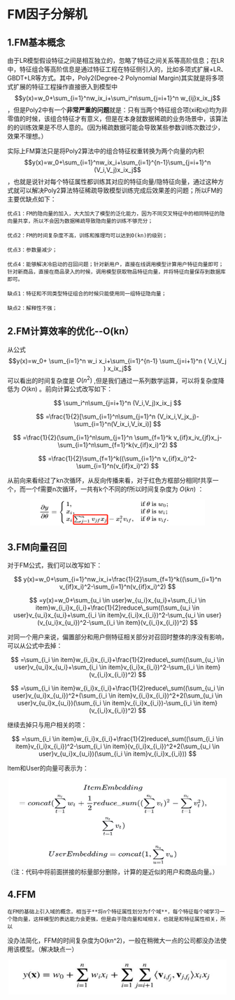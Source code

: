 # FM因子分解机

## 1.FM基本概念

由于LR模型假设特征之间是相互独立的，忽略了特征之间关系等高阶信息；在LR中，特征组合等高阶信息是通过特征工程在特征侧引入的，比如多项式扩展+LR、GBDT+LR等方式。其中，Poly2(Degree-2 Polynomial Margin)其实就是将多项式扩展的特征工程操作直接嵌入到模型中 
 $$y(x)=w_0+\sum_{i=1}^nw_ix_i+\sum_i^n\sum_{j=i+1}^n w_{ij}x_ix_j$$ ，但是Poly2中有一个**非常严重的问题**就是：只有当两个特征组合项(xi和xj)均为非零值的时候，该组合特征才有意义，但是在本身就数据稀疏的业务场景中，该算法的的训练效果是不尽人意的。(因为稀疏数据可能会导致某些参数训练次数过少，效果不理想。）	

实际上FM算法只是将Poly2算法中的组合特征权重转换为两个向量的内积 $$y(x)=w_0+\sum_{i=1}^nw_ix_i+\sum_{i=1}^{n-1}\sum_{j=i+1}^n (V_i,V_j)x_ix_j$$ ，也就是说针对每个特征属性都训练其对应的特征向量/隐特征向量，通过这种方式就可以解决Poly2算法特征稀疏导致模型训练完成后效果差的问题；所以FM的主要优缺点如下：

	优点1：FM的隐向量的加入，大大加大了模型的泛化能力，因为不同交叉特征中的相同特征的隐向量共享，所以不会因为数据稀疏导致隐向量的训练不够充分；

	优点2：FM的时间复杂度不高，训练和推理均可以达到O(kn)的级别；

	优点3：参数量减少；

	优点4：能够解决冷启动的召回问题；针对新用户，直接在线调用模型计算用户特征向量即可；针对新商品，直接在商品录入的时候，调用模型获取物品特征向量，并将特征向量保存到数据库即可。

	缺点1：特征和不同类型特征组合的时候只能使用同一组特征隐向量；

	缺点2：解释性不强；

## 2.FM计算效率的优化--O(kn）

从公式 
$$y(x)=w_0+ \sum_{i=1}^n w_i x_i+\sum_{i=1}^{n-1} \sum_{j=i+1}^n ( V_i,V_j ) x_ix_j$$ 
可以看出的时间复杂度是
$O(n^2)$
,但是我们通过一系列数学运算，可以将复杂度降低为
$O(kn)$
。前向计算公式改写如下：

$$
\sum_i^n\sum_{j=i+1}^n (V_i,V_j)x_ix_j
$$

$$
=\frac{1}{2}[\sum_{i=1}^n\sum_{j=1}^n (V_ix_i,V_jx_j)-\sum_{i=1}^n(V_ix_i,V_ix_i)]
$$

$$
=\frac{1}{2}(\sum_{i=1}^n\sum_{j=1}^n \sum_{f=1}^k v_{if}x_iv_{jf}x_j-\sum_{i=1}^n\sum_{f=1}^k(v_{if}x_i)^2)
$$

$$
=\frac{1}{2}\sum_{f=1}^k((\sum_{i=1}^n v_{if}x_i)^2-\sum_{i=1}^n(v_{if}x_i)^2)
$$

从前向来看经过了kn次循环，从反向传播来看，对于红色方框部分相同f共享一个，而一个f需要n次循环，一共有k个不同的f所以时间复杂度为 $O(kn)$ ：

<div align="center">    
<img src="assets/image-20240110184029-dx37uwd.png" alt="图片描述" width="400" height="60">
</div>

## 3.FM向量召回

对于FM公式，我们可以改写如下：

$$
y(x)=w_0+\sum_{i=1}^nw_ix_i+\frac{1}{2}\sum_{f=1}^k((\sum_{i=1}^n v_{if}x_i)^2-\sum_{i=1}^n(v_{if}x_i)^2)
$$

$$
=y(x)=w_0+\sum_{u_i \in user}w_{u_i}x_{u_i}+\sum_{i_i \in item}w_{i_i}x_{i_i}+\frac{1}{2}reduce\_sum((\sum_{u_i \in user}v_{u_i}x_{u_i}+\sum_{i_i \in item}v_{i_i}x_{i_i})^2-\sum_{u_i \in user}(v_{u_i}x_{u_i})^2-\sum_{i_i \in item}(v_{i_i}x_{i_i})^2)
$$

对同一个用户来说，偏置部分和用户侧特征相关部分对召回时整体的序没有影响，可以从公式中去掉：

$$
=\sum_{i_i \in item}w_{i_i}x_{i_i}+\frac{1}{2}reduce\_sum((\sum_{u_i \in user}v_{u_i}x_{u_i}+\sum_{i_i \in item}v_{i_i}x_{i_i})^2-\sum_{i_i \in item}(v_{i_i}x_{i_i})^2)
$$

$$
=\sum_{i_i \in item}w_{i_i}x_{i_i}+\frac{1}{2}reduce\_sum((\sum_{u_i \in user}v_{u_i}x_{u_i})^2+(\sum_{i_i \in item}v_{i_i}x_{i_i})^2+2(\sum_{u_i \in user}v_{u_i}x_{u_i})(\sum_{i_i \in item}v_{i_i}x_{i_i})-\sum_{i_i \in item}(v_{i_i}x_{i_i})^2)
$$

继续去掉只与用户相关的项：

$$
=\sum_{i_i \in item}w_{i_i}x_{i_i}+\frac{1}{2}reduce\_sum((\sum_{i_i \in item}v_{i_i}x_{i_i})^2-\sum_{i_i \in item}(v_{i_i}x_{i_i})^2+2(\sum_{u_i \in user}v_{u_i}x_{u_i})(\sum_{i_i \in item}v_{i_i}x_{i_i}))
$$

Item和User的向量可表示为：
<div align="center">    
<img src="assets/image-20240110193335-ffcjli5.png" alt="图片描述" width="500" height="200">
</div>
	（注：代码中将前面拼接的标量部分删除，计算的是近似的用户和商品向量。）

## 4.FFM

	在FM的基础上引入域的概念，相当于**将n个特征属性划分为f个域**，每个特征每个域学习一个隐向量，这样模型的表达能力会更强，但是由于隐向量和域相关，也就是和特征属性相关，所以

没办法简化，FFM的时间复杂度为O(kn^2)，一般在稍微大一点的公司都没办法使用该模型。（解决缺点一）
<div align="center">    
<img src="assets/image-20240110193835-dairi3k.png" alt="图片描述" width="500" height="80">
</div>
